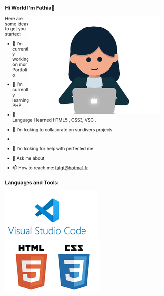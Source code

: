 ### Hi World I'm Fathia👋

<img align="right" alt="gif" src="https://github.com/fathiahue/fathiahue/blob/main/gif1.gif" widht="500" height="320" />

Here are some ideas to get you started:

- 🔭 I’m currently working on  mon Portfolio
- 🌱 I’m currently learning PHP
- 🌱 Language I learned HTML5 , CSS3, VSC .
- 👯 I’m looking to collaborate on sur divers projects.
- 
- 🤔 I’m looking for help with perfected me

- 💬 Ask me about 
- 📫 How to reach me: fatgt@hotmail.fr

### Languages and Tools:

<img align="left" alt="VisualStudioCode" widht="5px" src="https://github.com/fathiahue/fathiahue/blob/main/vsc3.png"/>
<img align="left" alt="HTML5 CSS3" widht="10px" src="https://github.com/fathiahue/fathiahue/blob/main/htmlcss.png"/>


